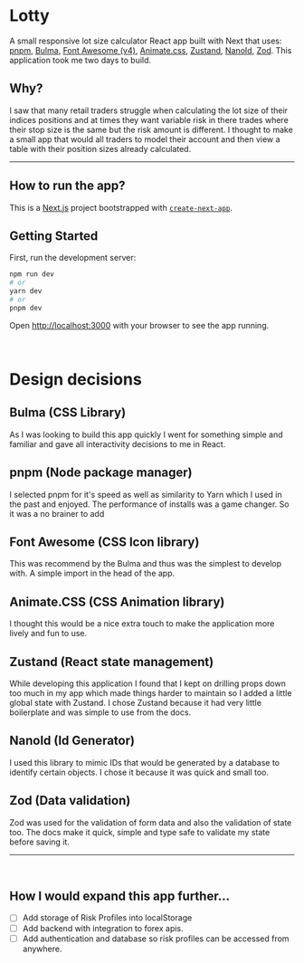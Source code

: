# Lotty

A small responsive lot size calculator React app built with Next that uses: [pnpm](https://pnpm.io/), [Bulma](https://bulma.io/), [Font Awesome (v4)](https://fontawesome.com/v4/), [Animate.css](https://animate.style/), [Zustand](https://zustand-demo.pmnd.rs/), [NanoId](https://zelark.github.io/nano-id-cc/), [Zod](zod.dev). This application took me two days to build.

## Why?
I saw that many retail traders struggle when calculating the lot size of their indices positions and at times they want variable risk in there trades where their stop size is the same but the risk amount is different. I thought to make a small app that would all traders to model their account and then view a table with their position sizes already calculated.

--- 

## How to run the app?

This is a [Next.js](https://nextjs.org/) project bootstrapped with [`create-next-app`](https://github.com/vercel/next.js/tree/canary/packages/create-next-app).

## Getting Started

First, run the development server:

```bash
npm run dev
# or
yarn dev
# or
pnpm dev
```

Open [http://localhost:3000](http://localhost:3000) with your browser to see the app running.


<br />

# Design decisions

## Bulma (CSS Library)
As I was looking to build this app quickly I went for something simple and familiar and gave all interactivity decisions to me in React.

## pnpm (Node package manager)
I selected pnpm for it's speed as well as similarity to Yarn which I used in the past and enjoyed. The performance of installs was a game changer. So it was a no brainer to add


## Font Awesome (CSS Icon library)
This was recommend by the Bulma and thus was the simplest to develop with. A simple import in the head of the app.

## Animate.CSS (CSS Animation library)
I thought this would be a nice extra touch to make the application more lively and fun to use. 

## Zustand (React state management)
While developing this application I found that I kept on drilling props down too much in my app which made things harder to maintain so I added a little global state with Zustand. I chose Zustand because it had very little boilerplate and was simple to use from the docs.

## NanoId (Id Generator)
I used this library to mimic IDs that would be generated by a database to identify certain objects. I chose it because it was quick and small too. 


## Zod (Data validation)
Zod was used for the validation of form data and also the validation of state too. The docs make it quick, simple and type safe to validate my state before saving it.

---
<br />

## How I would expand this app further...
- [ ] Add storage of Risk Profiles into localStorage
- [ ] Add backend with integration to forex apis.
- [ ] Add authentication and database so risk profiles can be accessed from anywhere.